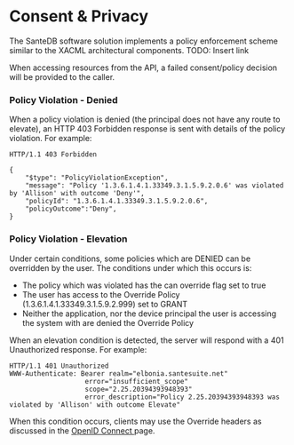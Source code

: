# Consent & Privacy

The SanteDB software solution implements a policy enforcement scheme similar to the XACML architectural components. TODO: Insert link

When accessing resources from the API, a failed consent/policy decision will be provided to the caller.

### Policy Violation - Denied

When a policy violation is denied \(the principal does not have any route to elevate\), an HTTP 403 Forbidden response is sent with details of the policy violation. For example:

```text
HTTP/1.1 403 Forbidden

{
    "$type": "PolicyViolationException",
    "message": "Policy '1.3.6.1.4.1.33349.3.1.5.9.2.0.6' was violated by 'Allison' with outcome 'Deny'",
    "policyId": "1.3.6.1.4.1.33349.3.1.5.9.2.0.6",
    "policyOutcome":"Deny",
}
```

### Policy Violation - Elevation

Under certain conditions, some policies which are DENIED can be overridden by the user. The conditions under which this occurs is:

* The policy which was violated has the can override flag set to true
* The user has access to the Override Policy \(1.3.6.1.4.1.33349.3.1.5.9.2.999\) set to GRANT
* Neither the application, nor the device principal the user is accessing the system with are denied the Override Policy

When an elevation condition is detected, the server will respond with a 401 Unauthorized response. For example:

```text
HTTP/1.1 401 Unauthorized
WWW-Authenticate: Bearer realm="elbonia.santesuite.net" 
                   error="insufficient_scope" 
                   scope="2.25.20394393948393" 
                   error_description="Policy 2.25.20394393948393 was violated by 'Allison' with outcome Elevate"
```

 When this condition occurs, clients may use the Override headers as discussed in the [OpenID Connect ](./#client-claims)page.

